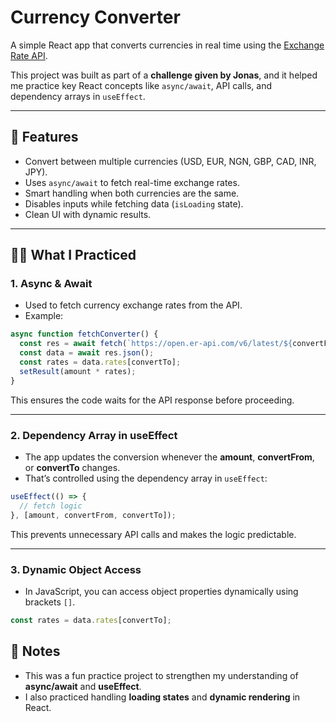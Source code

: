 # Currency Converter

A simple React app that converts currencies in real time using the [Exchange Rate API](https://open.er-api.com/).

This project was built as part of a **challenge given by Jonas**, and it helped me practice key React concepts like `async/await`, API calls, and dependency arrays in `useEffect`.

---

## 🚀 Features

- Convert between multiple currencies (USD, EUR, NGN, GBP, CAD, INR, JPY).
- Uses `async/await` to fetch real-time exchange rates.
- Smart handling when both currencies are the same.
- Disables inputs while fetching data (`isLoading` state).
- Clean UI with dynamic results.

---

## 🧑‍💻 What I Practiced

### 1. **Async & Await**

- Used to fetch currency exchange rates from the API.
- Example:

```js
async function fetchConverter() {
  const res = await fetch(`https://open.er-api.com/v6/latest/${convertFrom}`);
  const data = await res.json();
  const rates = data.rates[convertTo];
  setResult(amount * rates);
}
```

This ensures the code waits for the API response before proceeding.

---

### 2. **Dependency Array in useEffect**

- The app updates the conversion whenever the **amount**, **convertFrom**, or **convertTo** changes.
- That’s controlled using the dependency array in `useEffect`:

```js
useEffect(() => {
  // fetch logic
}, [amount, convertFrom, convertTo]);
```

This prevents unnecessary API calls and makes the logic predictable.

---

### 3. **Dynamic Object Access**

- In JavaScript, you can access object properties dynamically using brackets `[]`.

```js
const rates = data.rates[convertTo];
```

## 📝 Notes

- This was a fun practice project to strengthen my understanding of **async/await** and **useEffect**.
- I also practiced handling **loading states** and **dynamic rendering** in React.
